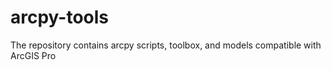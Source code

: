 # arcpy-tools
The repository contains arcpy scripts, toolbox, and models compatible with ArcGIS Pro
